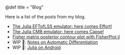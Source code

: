 @def title = "Blog"

Here is a list of the posts from my blog.

* [The Julia EFTofLSS emulator: here comes Effort!](/blog/effort)
* [The Julia CMB emulator: here comes Capse!](/blog/capse)
* [Fisher matrix posterior contour plot with FisherPlot.jl](/blog/fisher-plot)
* WIP 🚧: [Notes on Automatic Differentiation](/blog/autodiff)
* WIP 🚧: [Julia on Android](/blog/julia-android)
